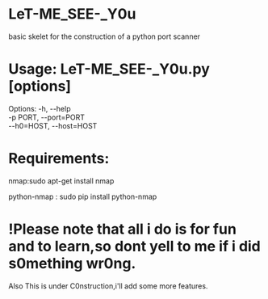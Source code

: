 # LeT-ME_SEE-_Y0u
basic skelet for the construction of a python port scanner 

# Usage: LeT-ME_SEE-_Y0u.py [options]
Options:
  -h, --help            
  -p PORT, --port=PORT  
  --h0=HOST, --host=HOST

# Requirements:
nmap:sudo apt-get install nmap

python-nmap : sudo pip install python-nmap

# !Please note that all i do is for fun and to learn,so dont yell to me if i did s0mething wr0ng.
Also This is under C0nstruction,i'll add some more features.

